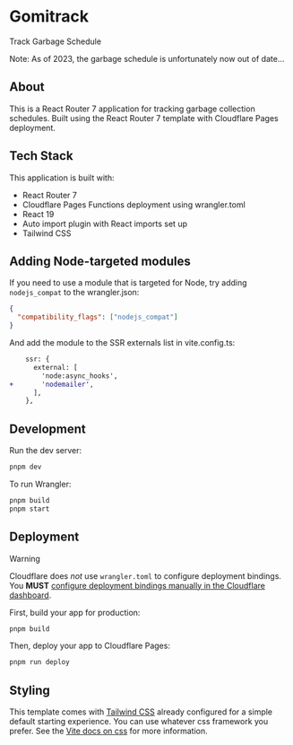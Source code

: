 # Gomitrack

Track Garbage Schedule

Note: As of 2023, the garbage schedule is unfortunately now out of date...

## About

This is a React Router 7 application for tracking garbage collection schedules. Built using the React Router 7 template with Cloudflare Pages deployment.

## Tech Stack

This application is built with:

- React Router 7
- Cloudflare Pages Functions deployment using wrangler.toml
- React 19
- Auto import plugin with React imports set up
- Tailwind CSS

## Adding Node-targeted modules

If you need to use a module that is targeted for Node, try adding `nodejs_compat` to the wrangler.json:

```json
{
  "compatibility_flags": ["nodejs_compat"]
}
```

And add the module to the SSR externals list in vite.config.ts:

```diff
    ssr: {
      external: [
        'node:async_hooks',
+       'nodemailer',
      ],
    },
```

## Development

Run the dev server:

```sh
pnpm dev
```

To run Wrangler:

```sh
pnpm build
pnpm start
```

## Deployment

> [!WARNING]
> Cloudflare does _not_ use `wrangler.toml` to configure deployment bindings.
> You **MUST** [configure deployment bindings manually in the Cloudflare dashboard][bindings].

First, build your app for production:

```sh
pnpm build
```

Then, deploy your app to Cloudflare Pages:

```sh
pnpm run deploy
```

[bindings]: https://developers.cloudflare.com/pages/functions/bindings/

## Styling

This template comes with [Tailwind CSS](https://tailwindcss.com/) already configured for a simple default starting experience. You can use whatever css framework you prefer. See the [Vite docs on css](https://vitejs.dev/guide/features.html#css) for more information.
